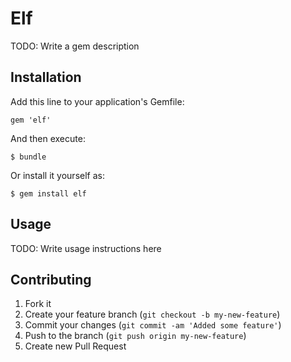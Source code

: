 # Elf

TODO: Write a gem description

## Installation

Add this line to your application's Gemfile:

    gem 'elf'

And then execute:

    $ bundle

Or install it yourself as:

    $ gem install elf

## Usage

TODO: Write usage instructions here

## Contributing

1. Fork it
2. Create your feature branch (`git checkout -b my-new-feature`)
3. Commit your changes (`git commit -am 'Added some feature'`)
4. Push to the branch (`git push origin my-new-feature`)
5. Create new Pull Request
